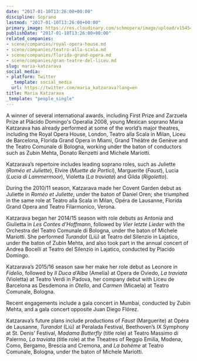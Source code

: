 ```yaml
---
date: "2017-01-10T13:26:00+00:00"
discipline: Soprano
lastmod: "2017-01-10T13:26:00+00:00"
primary_image: https://res.cloudinary.com/schmopera/image/upload/v1545409169/media/webhook-uploads/1484054814150/2017-01-10---Maria-Katzarava.jpg.jpg
publishDate: "2017-01-10T13:26:00+00:00"
related_companies:
- scene/companies/royal-opera-house.md
- scene/companies/teatro-alla-scala.md
- scene/companies/florida-grand-opera.md
- scene/companies/gran-teatre-del-liceu.md
slug: maria-katzarava
social_media:
- platform: Twitter
  _template: social_media
  url: https://twitter.com/maria_katzarava?lang=en
title: Maria Katzarava
_template: "people_single"
---
```


A winner of several international awards, including First Prize and Zarzuela Prize at Plácido Domingo's Operalia 2008, young Mexican soprano Maria Katzarava has already performed at some of the world’s major theatres, including the Royal Opera House, London, Teatro alla Scala in Milan, Liceu de Barcelona, Florida Grand Opera in Miami, Grand Théâtre de Genève and the Teatro Comunale di Bologna, working under the baton of conductors such as Zubin Mehta, Donato Renzetti and Michele Mariotti.

Katzarava’s repertoire includes leading soprano roles, such as Juliette (*Roméo et Juliette*), Elvire (*Muette de Portici*), Marguerite (*Faust*), Lucia (*Lucia di Lammermoor*), Violetta (*La traviata*) and Gilda (*Rigoletto*).

During the 2010/11 season, Katzarava made her Covent Garden debut as Juliette in *Roméo et Juliette*, under the baton of Daniel Oren; she triumphed in the same role at Teatro alla Scala in Milan, Opéra de Lausanne, Florida Grand Opera and Teatro Filarmonico, Verona.

Katzarava began her 2014/15 season with role debuts as Antonia and Giulietta in *Les Contes d'Hoffmann*, followed by *Vier letzte Lieder* with the Orchestra del Teatro Comunale di Bologna, under the baton of Michele Mariotti. She performed *Turandot* (Liù) at Teatro del Silenzio in Lajatico, under the baton of Zubin Mehta, and also took part in the annual concert of Andrea Bocelli at Teatro del Silenzio in Lajatico, conducted by Placido Domingo.

Katzarava’s 2015/16 season saw her make her role debut as Leonore in *Fidelio*, followed by *Il Duca d’Alba* (Amelia) at Opera de Oviedo, *La traviata* (Violetta) at Teatro Verdi in Padova, her company debut with Liceu de Barcelona as Desdemona in *Otello*, and *Carmen* (Micaela) at Teatro Comunale, Bologna.

Recent engagements include a gala concert in Mumbai, conducted by Zubin Mehta, and a gala concert opposite Juan Diego Flórez.

Katzarava’s future plans include productions of *Faust* (Marguerite) at Opéra de Lausanne, *Turandot* (Liù) at Peralada Festival, Beethoven’s IX Symphony at St. Denis’ Festival, *Madama Butterfly* (title role) at Teatro Massimo di Palermo, *La traviata* (title role) at the Theatres of Reggio Emilia, Modena, Como, Bergamo, Brescia and Cremona, and *La bohème* at Teatro Comunale, Bologna, under the baton of Michele Mariotti.
